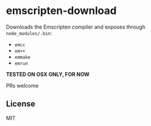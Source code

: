# emscripten-download

Downloads the Emscripten compiler and exposes through `node_modules/.bin`:

- `emcc`
- `em++`
- `emmake`
- `emrun`

**TESTED ON OSX ONLY, FOR NOW**

PRs welcome

## License

MIT